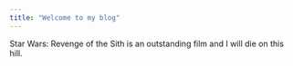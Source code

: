 ```yaml
---
title: "Welcome to my blog"
---
```


Star Wars: Revenge of the Sith is an outstanding film and I will die on this hill.
